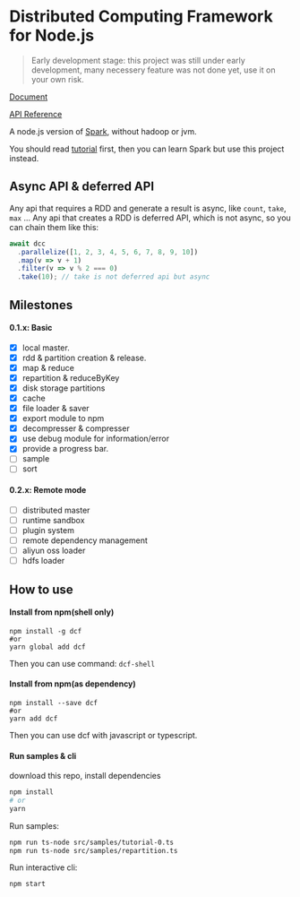 # Distributed Computing Framework for Node.js

> Early development stage: this project was still under early development, many necessery feature was not done yet, use it on your own risk.

[Document](https://dcf.gitbook.io/dcf/)

[API Reference](https://dcf.gitbook.io/dcf/api/)

A node.js version of [Spark](https://spark.apache.org/), without hadoop or jvm.

You should read [tutorial](src/samples/tutorial-0.ts) first, then you can learn Spark but use this project instead.

## Async API & deferred API

Any api that requires a RDD and generate a result is async, like `count`, `take`, `max` ...
Any api that creates a RDD is deferred API, which is not async, so you can chain them like this:

```js
await dcc
  .parallelize([1, 2, 3, 4, 5, 6, 7, 8, 9, 10])
  .map(v => v + 1)
  .filter(v => v % 2 === 0)
  .take(10); // take is not deferred api but async
```

## Milestones

#### 0.1.x: Basic

- [x] local master.
- [x] rdd & partition creation & release.
- [x] map & reduce
- [x] repartition & reduceByKey
- [x] disk storage partitions
- [x] cache
- [x] file loader & saver
- [x] export module to npm
- [x] decompresser & compresser
- [x] use debug module for information/error
- [x] provide a progress bar.
- [ ] sample
- [ ] sort

#### 0.2.x: Remote mode

- [ ] distributed master
- [ ] runtime sandbox
- [ ] plugin system
- [ ] remote dependency management
- [ ] aliyun oss loader
- [ ] hdfs loader

## How to use

#### Install from npm(shell only)

```
npm install -g dcf
#or
yarn global add dcf
```

Then you can use command: `dcf-shell`

#### Install from npm(as dependency)

```
npm install --save dcf
#or
yarn add dcf
```

Then you can use dcf with javascript or typescript.

#### Run samples & cli

download this repo, install dependencies

```bash
npm install
# or
yarn
```

Run samples:

```bash
npm run ts-node src/samples/tutorial-0.ts
npm run ts-node src/samples/repartition.ts
```

Run interactive cli:

```bash
npm start
```
